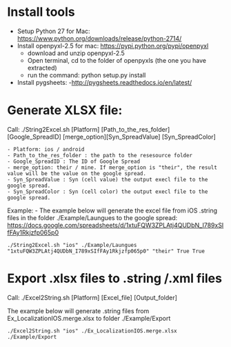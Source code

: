 Install tools
==============
* Setup Python 27 for Mac: https://www.python.org/downloads/release/python-2714/
* Install openpyxl-2.5 for mac: https://pypi.python.org/pypi/openpyxl
    - download and unzip openpyxl-2.5
    - Open terminal, cd to the folder of openpyxls (the one you have extracted)
    - run the command: python setup.py install
* Install pygsheets:
    -http://pygsheets.readthedocs.io/en/latest/

Generate XLSX file:
===================
Call:
./String2Excel.sh [Platform] [Path_to_the_res_folder] [Google_SpreadID] [merge_option][Syn_SpreadValue] [Syn_SpreadColor]

    - Platform: ios / android
    - Path_to_the_res_folder : the path to the resesource folder
    - Google_SpreadID : The ID of Google Spread
    - merge_option: their / mine. If merge_option is "their", the result value will be the value on the google spread.
    - Syn_SpreadValue : Syn (cell value) the output execl file to the google spread.
    - Syn_SpreadColor : Syn (cell color) the output execl file to the google spread.

Example:
    - The example below will generate the excel file from iOS .string files in the folder ./Example/Laungues to the google spread: https://docs.google.com/spreadsheets/d/1xtuFQW3ZPLAtj4QUDbN_I789xSIfFAy1Rkjzfp065p0

    ./String2Excel.sh "ios" ./Example/Laungues "1xtuFQW3ZPLAtj4QUDbN_I789xSIfFAy1Rkjzfp065p0" "their" True True

Export .xlsx files to .string /.xml files
==================
Call:
./Excel2String.sh [Platform] [Excel_file] [Output_folder]

The example below will generate .string files from Ex_LocalizationIOS.merge.xlsx to folder ./Example/Export

    ./Excel2String.sh "ios" ./Ex_LocalizationIOS.merge.xlsx ./Example/Export


